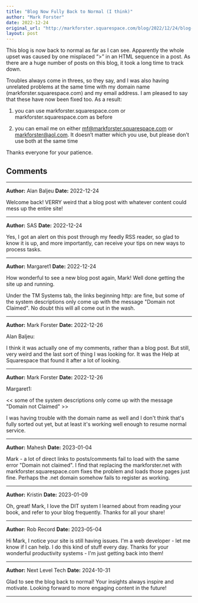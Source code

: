 ```yaml
---
title: "Blog Now Fully Back to Normal (I think)"
author: "Mark Forster"
date: 2022-12-24
original_url: "http://markforster.squarespace.com/blog/2022/12/24/blog-now-fully-back-to-normal-i-think.html"
layout: post
---
```


This blog is now back to normal as far as I can see. Apparently the whole upset was caused by one misplaced “>” in an HTML sequence in a post. As there are a huge number of posts on this blog, it took a long time to track down.

Troubles always come in threes, so they say, and I was also having unrelated problems at the same time with my domain name (markforster.squarespace.com) and my email address. I am pleased to say that these have now been fixed too. As a result:

1) you can use markforster.squarespace.com or markforster.squarespace.com as before

2) you can email me on either mf@markforster.squarespace.com or markforster@aol.com. It doesn’t matter which you use, but please don’t use both at the same time

Thanks everyone for your patience.


## Comments

---

**Author:** Alan Baljeu
**Date:** 2022-12-24

Welcome back! VERRY weird that a blog post with whatever content could mess up the entire site!

---

**Author:** SAS
**Date:** 2022-12-24

Yes, I got an alert on this post through my feedly RSS reader, so glad to know it is up, and more importantly, can receive your tips on new ways to process tasks.

---

**Author:** Margaret1
**Date:** 2022-12-24

How wonderful to see a new blog post again, Mark! Well done getting the site up and running.  
  
Under the TM Systems tab, the links beginning http: are fine, but some of the system descriptions only come up with the message "Domain not Claimed". No doubt this will all come out in the wash.

---

**Author:** Mark Forster
**Date:** 2022-12-26

Alan Baljeu:  
  
I think it was actually one of my comments, rather than a blog post. But still, very weird and the last sort of thing I was looking for. It was the Help at Squarespace that found it after a lot of looking.

---

**Author:** Mark Forster
**Date:** 2022-12-26

Margaret1:  
  
<< some of the system descriptions only come up with the message "Domain not Claimed" >>  
  
I was having trouble with the domain name as well and I don't think that's fully sorted out yet, but at least it's working well enough to resume normal service.

---

**Author:** Mahesh
**Date:** 2023-01-04

Mark - a lot of direct links to posts/comments fail to load with the same error "Domain not claimed". I find that replacing the markforster.net with markforster.squarespace.com fixes the problem and loads those pages just fine. Perhaps the .net domain somehow fails to register as working.

---

**Author:** Kristin
**Date:** 2023-01-09

Oh, great! Mark, I love the DIT system I learned about from reading your book, and refer to your blog frequently. Thanks for all your share!

---

**Author:** Rob Record
**Date:** 2023-05-04

Hi Mark, I notice your site is still having issues. I'm a web developer - let me know if I can help. I do this kind of stuff every day. Thanks for your wonderful productivity systems - I'm just getting back into them!

---

**Author:** Next Level Tech
**Date:** 2024-10-31

Glad to see the blog back to normal! Your insights always inspire and motivate. Looking forward to more engaging content in the future!

---
